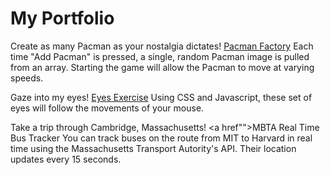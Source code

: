 # My Portfolio

Create as many Pacman as your nostalgia dictates!
<a href="">Pacman Factory</a>
Each time "Add Pacman" is pressed, a single, random Pacman image is pulled from an array. Starting the game will allow the Pacman to move at varying speeds.


Gaze into my eyes!
<a href="">Eyes Exercise</a>
Using CSS and Javascript, these set of eyes will follow the movements of your mouse.


Take a trip through Cambridge, Massachusetts!
<a href"">MBTA Real Time Bus Tracker</a>
You can track buses on the route from MIT to Harvard in real time using the Massachusetts Transport Autority's API. Their location updates every 15 seconds.
